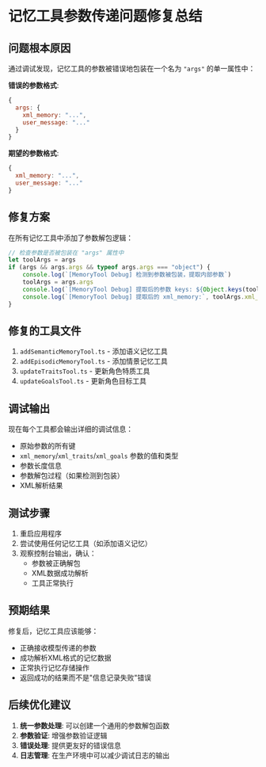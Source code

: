 # 记忆工具参数传递问题修复总结

## 问题根本原因

通过调试发现，记忆工具的参数被错误地包装在一个名为 `"args"` 的单一属性中：

**错误的参数格式**:

```javascript
{
  args: {
    xml_memory: "...",
    user_message: "..."
  }
}
```

**期望的参数格式**:

```javascript
{
  xml_memory: "...",
  user_message: "..."
}
```

## 修复方案

在所有记忆工具中添加了参数解包逻辑：

```javascript
// 检查参数是否被包装在 "args" 属性中
let toolArgs = args
if (args && args.args && typeof args.args === "object") {
	console.log(`[MemoryTool Debug] 检测到参数被包装，提取内部参数`)
	toolArgs = args.args
	console.log(`[MemoryTool Debug] 提取后的参数 keys: ${Object.keys(toolArgs || {})}`)
	console.log(`[MemoryTool Debug] 提取后的 xml_memory:`, toolArgs.xml_memory)
}
```

## 修复的工具文件

1. `addSemanticMemoryTool.ts` - 添加语义记忆工具
2. `addEpisodicMemoryTool.ts` - 添加情景记忆工具
3. `updateTraitsTool.ts` - 更新角色特质工具
4. `updateGoalsTool.ts` - 更新角色目标工具

## 调试输出

现在每个工具都会输出详细的调试信息：

- 原始参数的所有键
- `xml_memory`/`xml_traits`/`xml_goals` 参数的值和类型
- 参数长度信息
- 参数解包过程（如果检测到包装）
- XML解析结果

## 测试步骤

1. 重启应用程序
2. 尝试使用任何记忆工具（如添加语义记忆）
3. 观察控制台输出，确认：
    - 参数被正确解包
    - XML数据成功解析
    - 工具正常执行

## 预期结果

修复后，记忆工具应该能够：

- 正确接收模型传递的参数
- 成功解析XML格式的记忆数据
- 正常执行记忆存储操作
- 返回成功的结果而不是"信息记录失败"错误

## 后续优化建议

1. **统一参数处理**: 可以创建一个通用的参数解包函数
2. **参数验证**: 增强参数验证逻辑
3. **错误处理**: 提供更友好的错误信息
4. **日志管理**: 在生产环境中可以减少调试日志的输出
